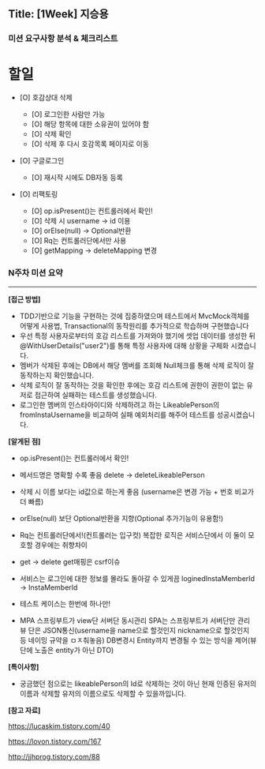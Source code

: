## Title: [1Week] 지승용

### 미션 요구사항 분석 & 체크리스트

# 할일

- [O] 호감상대 삭제
  - [O] 로그인한 사람만 가능
  - [O] 해당 항목에 대한 소유권이 있어야 함
  - [O] 삭제 확인
  - [O] 삭제 후 다시 호감목록 페이지로 이동
- [O] 구글로그인
  - [O] 재시작 시에도 DB자동 등록

- [O] 리팩토링
  - [O] op.isPresent()는 컨트롤러에서 확인!
  - [O] 삭제 시 username -> id 이용
  - [O] orElse(null) -> Optional반환
  - [O] Rq는 컨트롤러단에서만 사용
  - [O] getMapping -> deleteMapping 변경
  
### N주차 미션 요약

---

**[접근 방법]**

- TDD기반으로 기능을 구현하는 것에 집중하였으며 테스트에서 MvcMock객체를 어떻게 사용법, Transactional의 동작원리를 추가적으로 학습하며 구현했습니다
- 우선 특정 사용자로부터의 호감 리스트를 가져와야 했기에 셋업 데이터를 생성한 뒤 @WithUserDetails("user2")를 통해 특정 사용자에 대해 상황을 구체화 시켰습니다.
- 멤버가 삭제된 후에는 DB에서 해당 멤버를 조회해 Null체크를 통해 삭제 로직이 잘 동작하는지 확인했습니다. 
- 삭제 로직이 잘 동작하는 것을 확인한 후에는 호감 리스트에 권한이 권한이 없는 유저로 접근하여 실패하는 테스트를 생성했습니다.
- 로그인한 멤버의 인스타아이디와 삭제하려고 하는 LikeablePerson의 fromInstaUsername을 비교하여 실패 예외처리를 해주어 테스트를 성공시켰습니다.

**[알게된 점]**
- op.isPresent()는 컨트롤러에서 확인!

- 메서드명은 명확할 수록 좋음
delete -> deleteLikeablePerson

- 삭제 시 이름 보다는 id값으로 하는게 좋음
(username은 변경 가능 + 번호 비교가 더 빠름)

- orElse(null) 보단 Optional반환을 지향(Optional 추가기능이 유용함!)

- Rq는 컨트롤러단에서!(컨트롤러는 입구컷) 복잡한 로직은 서비스단에서
이 둘이 모호할 경우에는 취향차이

- get -> delete
get매핑은 csrf이슈


- 서비스는 로그인에 대한 정보를 몰라도 돌아갈 수 있게끔
loginedInstaMemberId -> InstaMemberId

- 테스트 케이스는 한번에 하나만!

- MPA 스프링부트가 view단 서버단 동시관리
SPA는 스프링부트가 서버단만 관리 뷰 단은
JSON통신(username을 name으로 할것인지 nickname으로 할것인지 등 네이밍 규약을 ㅁㅈ춰놓음)
DB변경시 Entity까지 변경될 수 있는 방식을 제어(뷰 단에 노출은 entity가 아닌 DTO)




**[특이사항]**

- 궁금했던 점으로는 likeablePerson의 Id로 삭제하는 것이 아닌 현재 인증된 유저의 이름과 삭제할 유저의 이름으로도 삭제할 수 있을까입니다.


**[참고 자료]**

https://lucaskim.tistory.com/40

https://lovon.tistory.com/167

http://jjhprog.tistory.com/88
